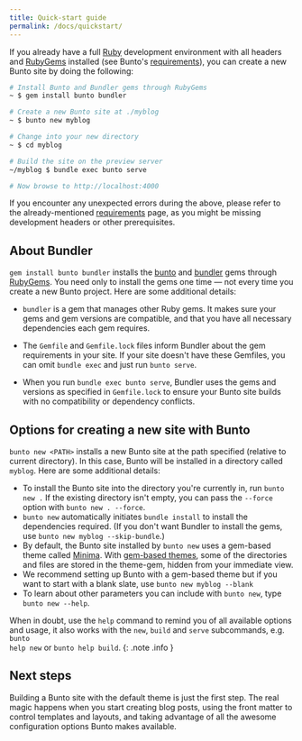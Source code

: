 ```yaml
---
title: Quick-start guide
permalink: /docs/quickstart/
---
```



If you already have a full [Ruby](https://www.ruby-lang.org/en/downloads/) development environment with all headers and [RubyGems](https://rubygems.org/pages/download) installed (see Bunto's [requirements](/docs/installation/#requirements/)), you can create a new Bunto site by doing the following:

```sh
# Install Bunto and Bundler gems through RubyGems
~ $ gem install bunto bundler

# Create a new Bunto site at ./myblog
~ $ bunto new myblog

# Change into your new directory
~ $ cd myblog

# Build the site on the preview server
~/myblog $ bundle exec bunto serve

# Now browse to http://localhost:4000
```

If you encounter any unexpected errors during the above, please refer to the already-mentioned [requirements](/docs/installation/#requirements/) page, as you might be missing development headers or other prerequisites.

## About Bundler

`gem install bunto bundler` installs the [bunto](https://rubygems.org/gems/bunto/) and [bundler](https://rubygems.org/gems/bundler) gems through [RubyGems](https://rubygems.org/). You need only to install the gems one time &mdash; not every time you create a new Bunto project. Here are some additional details:

* `bundler` is a gem that manages other Ruby gems. It makes sure your gems and gem versions are compatible, and that you have all necessary dependencies each gem requires.
* The `Gemfile` and `Gemfile.lock` files inform Bundler about the gem requirements in your site. If your site doesn't have these Gemfiles, you can omit `bundle exec` and just run `bunto serve`.

* When you run `bundle exec bunto serve`, Bundler uses the gems and versions as specified in `Gemfile.lock` to ensure your Bunto site builds with no compatibility or dependency conflicts.

## Options for creating a new site with Bunto

`bunto new <PATH>` installs a new Bunto site at the path specified (relative to current directory). In this case, Bunto will be installed in a directory called `myblog`. Here are some additional details:

* To install the Bunto site into the directory you're currently in, run `bunto new .` If the existing directory isn't empty, you can pass the `--force` option with `bunto new . --force`.
* `bunto new` automatically initiates `bundle install` to install the dependencies required. (If you don't want Bundler to install the gems, use `bunto new myblog --skip-bundle`.)
* By default, the Bunto site installed by `bunto new` uses a gem-based theme called [Minima](https://github.com/bunto/minima). With [gem-based themes](../themes), some of the directories and files are stored in the theme-gem, hidden from your immediate view.
* We recommend setting up Bunto with a gem-based theme but if you want to start with a blank slate, use `bunto new myblog --blank`
* To learn about other parameters you can include with `bunto new`, type `bunto new --help`.

When in doubt, use the <code>help</code> command to remind you of all available options and usage, it also works with the <code>new</code>, <code>build</code> and <code>serve</code> subcommands, e.g. <code>bunto help new</code> or <code>bunto help build</code>.
{: .note .info }

## Next steps

Building a Bunto site with the default theme is just the first step. The real magic happens when you start creating blog posts, using the front matter to control templates and layouts, and taking advantage of all the awesome configuration options Bunto makes available.
